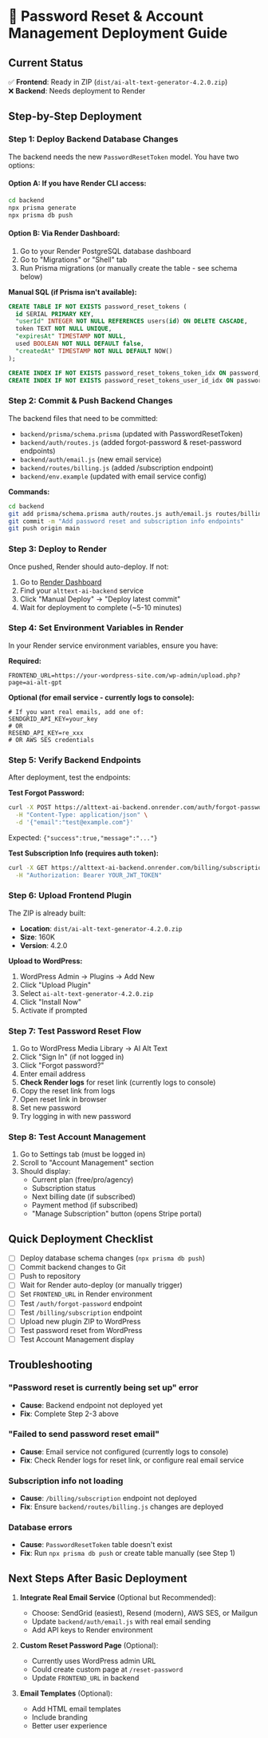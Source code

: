 # 🔐 Password Reset & Account Management Deployment Guide

## Current Status

✅ **Frontend**: Ready in ZIP (`dist/ai-alt-text-generator-4.2.0.zip`)  
❌ **Backend**: Needs deployment to Render

## Step-by-Step Deployment

### Step 1: Deploy Backend Database Changes

The backend needs the new `PasswordResetToken` model. You have two options:

#### Option A: If you have Render CLI access:
```bash
cd backend
npx prisma generate
npx prisma db push
```

#### Option B: Via Render Dashboard:
1. Go to your Render PostgreSQL database dashboard
2. Go to "Migrations" or "Shell" tab
3. Run Prisma migrations (or manually create the table - see schema below)

**Manual SQL (if Prisma isn't available):**
```sql
CREATE TABLE IF NOT EXISTS password_reset_tokens (
  id SERIAL PRIMARY KEY,
  "userId" INTEGER NOT NULL REFERENCES users(id) ON DELETE CASCADE,
  token TEXT NOT NULL UNIQUE,
  "expiresAt" TIMESTAMP NOT NULL,
  used BOOLEAN NOT NULL DEFAULT false,
  "createdAt" TIMESTAMP NOT NULL DEFAULT NOW()
);

CREATE INDEX IF NOT EXISTS password_reset_tokens_token_idx ON password_reset_tokens(token);
CREATE INDEX IF NOT EXISTS password_reset_tokens_user_id_idx ON password_reset_tokens("userId");
```

### Step 2: Commit & Push Backend Changes

The backend files that need to be committed:
- `backend/prisma/schema.prisma` (updated with PasswordResetToken)
- `backend/auth/routes.js` (added forgot-password & reset-password endpoints)
- `backend/auth/email.js` (new email service)
- `backend/routes/billing.js` (added /subscription endpoint)
- `backend/env.example` (updated with email service config)

**Commands:**
```bash
cd backend
git add prisma/schema.prisma auth/routes.js auth/email.js routes/billing.js env.example PASSWORD_RESET_SETUP.md
git commit -m "Add password reset and subscription info endpoints"
git push origin main
```

### Step 3: Deploy to Render

Once pushed, Render should auto-deploy. If not:
1. Go to [Render Dashboard](https://dashboard.render.com)
2. Find your `alttext-ai-backend` service
3. Click "Manual Deploy" → "Deploy latest commit"
4. Wait for deployment to complete (~5-10 minutes)

### Step 4: Set Environment Variables in Render

In your Render service environment variables, ensure you have:

**Required:**
```
FRONTEND_URL=https://your-wordpress-site.com/wp-admin/upload.php?page=ai-alt-gpt
```

**Optional (for email service - currently logs to console):**
```
# If you want real emails, add one of:
SENDGRID_API_KEY=your_key
# OR
RESEND_API_KEY=re_xxx
# OR AWS SES credentials
```

### Step 5: Verify Backend Endpoints

After deployment, test the endpoints:

**Test Forgot Password:**
```bash
curl -X POST https://alttext-ai-backend.onrender.com/auth/forgot-password \
  -H "Content-Type: application/json" \
  -d '{"email":"test@example.com"}'
```

Expected: `{"success":true,"message":"..."}`

**Test Subscription Info (requires auth token):**
```bash
curl -X GET https://alttext-ai-backend.onrender.com/billing/subscription \
  -H "Authorization: Bearer YOUR_JWT_TOKEN"
```

### Step 6: Upload Frontend Plugin

The ZIP is already built:
- **Location**: `dist/ai-alt-text-generator-4.2.0.zip`
- **Size**: 160K
- **Version**: 4.2.0

**Upload to WordPress:**
1. WordPress Admin → Plugins → Add New
2. Click "Upload Plugin"
3. Select `ai-alt-text-generator-4.2.0.zip`
4. Click "Install Now"
5. Activate if prompted

### Step 7: Test Password Reset Flow

1. Go to WordPress Media Library → AI Alt Text
2. Click "Sign In" (if not logged in)
3. Click "Forgot password?"
4. Enter email address
5. **Check Render logs** for reset link (currently logs to console)
6. Copy the reset link from logs
7. Open reset link in browser
8. Set new password
9. Try logging in with new password

### Step 8: Test Account Management

1. Go to Settings tab (must be logged in)
2. Scroll to "Account Management" section
3. Should display:
   - Current plan (free/pro/agency)
   - Subscription status
   - Next billing date (if subscribed)
   - Payment method (if subscribed)
   - "Manage Subscription" button (opens Stripe portal)

## Quick Deployment Checklist

- [ ] Deploy database schema changes (`npx prisma db push`)
- [ ] Commit backend changes to Git
- [ ] Push to repository
- [ ] Wait for Render auto-deploy (or manually trigger)
- [ ] Set `FRONTEND_URL` in Render environment
- [ ] Test `/auth/forgot-password` endpoint
- [ ] Test `/billing/subscription` endpoint
- [ ] Upload new plugin ZIP to WordPress
- [ ] Test password reset from WordPress
- [ ] Test Account Management display

## Troubleshooting

### "Password reset is currently being set up" error
- **Cause**: Backend endpoint not deployed yet
- **Fix**: Complete Step 2-3 above

### "Failed to send password reset email"
- **Cause**: Email service not configured (currently logs to console)
- **Fix**: Check Render logs for reset link, or configure real email service

### Subscription info not loading
- **Cause**: `/billing/subscription` endpoint not deployed
- **Fix**: Ensure `backend/routes/billing.js` changes are deployed

### Database errors
- **Cause**: `PasswordResetToken` table doesn't exist
- **Fix**: Run `npx prisma db push` or create table manually (see Step 1)

## Next Steps After Basic Deployment

1. **Integrate Real Email Service** (Optional but Recommended):
   - Choose: SendGrid (easiest), Resend (modern), AWS SES, or Mailgun
   - Update `backend/auth/email.js` with real email sending
   - Add API keys to Render environment

2. **Custom Reset Password Page** (Optional):
   - Currently uses WordPress admin URL
   - Could create custom page at `/reset-password`
   - Update `FRONTEND_URL` in backend

3. **Email Templates** (Optional):
   - Add HTML email templates
   - Include branding
   - Better user experience

